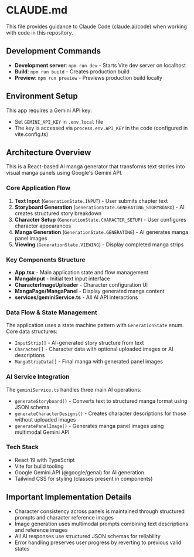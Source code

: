 # CLAUDE.md

This file provides guidance to Claude Code (claude.ai/code) when working with code in this repository.

## Development Commands

- **Development server**: `npm run dev` - Starts Vite dev server on localhost
- **Build**: `npm run build` - Creates production build
- **Preview**: `npm run preview` - Previews production build locally

## Environment Setup

This app requires a Gemini API key:
- Set `GEMINI_API_KEY` in `.env.local` file
- The key is accessed via `process.env.API_KEY` in the code (configured in vite.config.ts)

## Architecture Overview

This is a React-based AI manga generator that transforms text stories into visual manga panels using Google's Gemini API.

### Core Application Flow
1. **Text Input** (`GenerationState.INPUT`) - User submits chapter text
2. **Storyboard Generation** (`GenerationState.GENERATING_STORYBOARD`) - AI creates structured story breakdown
3. **Character Setup** (`GenerationState.CHARACTER_SETUP`) - User configures character appearances
4. **Manga Generation** (`GenerationState.GENERATING`) - AI generates manga panel images
5. **Viewing** (`GenerationState.VIEWING`) - Display completed manga strips

### Key Components Structure
- **App.tsx** - Main application state and flow management
- **MangaInput** - Initial text input interface
- **CharacterImageUploader** - Character configuration UI
- **MangaPage/MangaPanel** - Display generated manga content
- **services/geminiService.ts** - All AI API interactions

### Data Flow & State Management
The application uses a state machine pattern with `GenerationState` enum. Core data structures:
- `InputStrip[]` - AI-generated story structure from text
- `Character[]` - Character data with optional uploaded images or AI descriptions  
- `MangaStripData[]` - Final manga with generated panel images

### AI Service Integration
The `geminiService.ts` handles three main AI operations:
- `generateStoryboard()` - Converts text to structured manga format using JSON schema
- `generateCharacterDesigns()` - Creates character descriptions for those without uploaded images
- `generatePanelImage()` - Generates manga panel images using multimodal Gemini API

### Tech Stack
- React 19 with TypeScript
- Vite for build tooling  
- Google Gemini API (@google/genai) for AI generation
- Tailwind CSS for styling (classes present in components)

## Important Implementation Details

- Character consistency across panels is maintained through structured prompts and character reference images
- Image generation uses multimodal prompts combining text descriptions and reference images
- All AI responses use structured JSON schemas for reliability
- Error handling preserves user progress by reverting to previous valid states